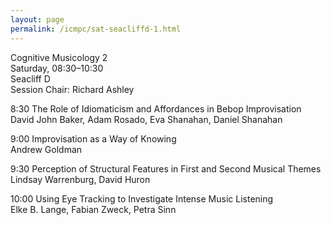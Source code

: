 ```yaml
---
layout: page
permalink: /icmpc/sat-seacliffd-1.html
---
```

Cognitive Musicology 2  
Saturday, 08:30–10:30  
Seacliff D  
Session Chair: Richard Ashley

8:30 The Role of Idiomaticism and Affordances in Bebop Improvisation  
David John Baker, Adam Rosado, Eva Shanahan, Daniel Shanahan

9:00 Improvisation as a Way of Knowing  
Andrew Goldman

9:30 Perception of Structural Features in First and Second Musical Themes  
Lindsay Warrenburg, David Huron

10:00 Using Eye Tracking to Investigate Intense Music Listening  
Elke B. Lange, Fabian Zweck, Petra Sinn
